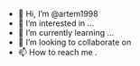 - 👋 Hi, I’m @artem1998
- 👀 I’m interested in ...
- 🌱 I’m currently learning ...
- 💞️ I’m looking to collaborate on 
- 📫 How to reach me .

<!---
artem1998/artem1998 is a ✨ special ✨ repository because its `README.md` (this file) appears on your GitHub profile.
You can click the Preview link to take a look at your changes.
--->

